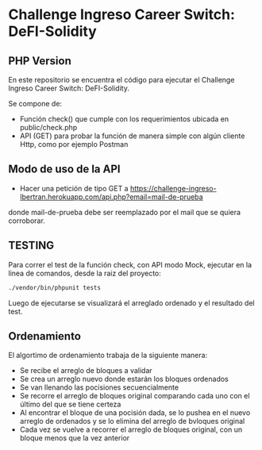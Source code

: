 # Challenge Ingreso Career Switch: DeFI-Solidity
## PHP Version

En este repositorio se encuentra el código para ejecutar el Challenge Ingreso Career Switch: DeFI-Solidity. 

Se compone de:

- Función check() que cumple con los requerimientos ubicada en public/check.php
- API (GET) para probar la función de manera simple con algún cliente Http, como por ejemplo Postman

## Modo de uso de la API

- Hacer una petición de tipo GET a https://challenge-ingreso-lbertran.herokuapp.com/api.php?email=mail-de-prueba

donde mail-de-prueba debe ser reemplazado por el mail que se quiera corroborar.

## TESTING

Para correr el test de la función check, con API modo Mock, ejecutar en la linea de comandos, desde la raiz del proyecto:

```sh
./vendor/bin/phpunit tests
```

Luego de ejecutarse se visualizará el arreglado ordenado y el resultado del test.

## Ordenamiento

El algortimo de ordenamiento trabaja de la siguiente manera:

- Se recibe el arreglo de bloques a validar
- Se crea un arreglo nuevo donde estarán los bloques ordenados
- Se van llenando las pocisiones secuencialmente
- Se recorre el arreglo de bloques original comparando cada uno con el último del que se tiene certeza
- Al encontrar el bloque de una pocisión dada, se lo pushea en el nuevo arreglo de ordenados y se lo elimina del arreglo de bvloques original
- Cada vez se vuelve a recorrer el arreglo de bloques original, con un bloque menos que la vez anterior
